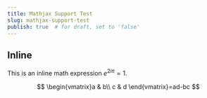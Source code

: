 ```yaml
---
title: Mathjax Support Test
slug: mathjax-support-test
publish: true  # for draft, set to 'false'
---
```


## Inline

This is an inline math expression $e^{2i\pi} = 1$.

$$
\begin{vmatrix}a & b\\
c & d
\end{vmatrix}=ad-bc
$$
